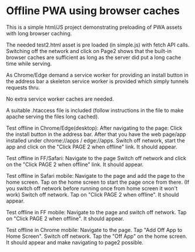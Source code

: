 # Offline PWA using browser caches
This is a simple html/JS project demonstrating preloading of PWA assets with long browser caching.


The needed test2.html asset is pre loaded (in simple.js) with fetch API calls.
Switching off the network and click on Page2 shows that the built-in browser caches are sufficient as long as the server did put a long cache time while serving. 


As Chrome/Edge demand a service worker for providing an install button in the address bar a skeleton service worker is provided which simply tunnels requests thru. 

No extra service worker caches are needed.


A suitable .htaccess file is included (follow instructions in the file to make apache serving the files long cached).

Test offline in Chrome/Edge(desktop): After navigating to the page: Click  the install button in the address bar.
After that you have the web page/app installed  under chrome://apps / edge://apps. Switch off network, start the app and click on the "Click PAGE 2 when offline" link. It should appear.

Test offline in FF/Safari: Navigate to the page
Switch off network and click on the "Click PAGE 2 when offline" link. It should appear.      

Test offline in Safari mobile:
Navigate to the page and add the page to the home screen.
Tap on the home screen to start the page once from there.
(If you switch off network before running once from home screen it won't work)
Switch off network.
Tap on "Click PAGE 2 when offline". It should appear. 

Test offline in FF mobile:
Navigate to the page and switch off network.
Tap on "Click PAGE 2 when offline". It should appear. 


Test offline in Chrome mobile:
Navigate to the page.
Tap "Add Off App to Home Screen".
Switch off network.
Tap the "Off App" on the home screen.
It should appear and make navigating to page2 possible. 

